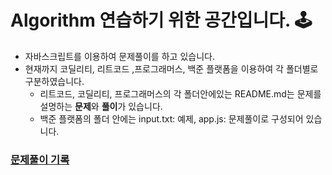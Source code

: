# Algorithm 연습하기 위한 공간입니다. 🕹

- 자바스크립트를 이용하여 문제풀이를 하고 있습니다.
- 현재까지 코딜리티, 리트코드 ,프로그래머스, 백준 플랫폼을 이용하여 각 폴더별로 구분하였습니다.
  - 리트코드, 코딜리티, 프로그래머스의 각 폴더안에있는 README.md는 문제를 설명하는 **문제**와 **풀이**가 있습니다.
  - 백준 플랫폼의 폴더 안에는 input.txt: 예제, app.js: 문제풀이로 구성되어 있습니다.

### [문제풀이 기록](https://taenam.notion.site/Algorithm-713f1696765e4b108a7ccc7adf179377)
